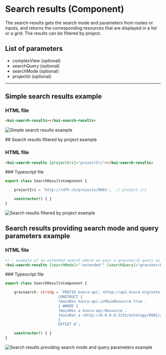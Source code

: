 # Search results (Component)

The search-results gets the search mode and parameters from routes or inputs, and returns the corresponding resources that are displayed in a list or a grid. The results can be filtered by project.

## List of parameters

- complexView (optional)
- searchQuery (optional)
- searchMode (optional)
- projectIri (optional)

***

## Simple search results example

### HTML file

```html
<kui-search-results></kui-search-results>
```

![Simple search results example](../../../../assets/images/dsp-ui/search-results-simple.png)

## Search results filtered by project example

### HTML file

```html
<kui-search-results [projectIri]="projectIri"></kui-search-results>
```

### Typescript file

```ts
export class SearchResultsComponent {

    projectIri = 'http://rdfh.ch/projects/0001';  // project iri

    constructor() { }
}
```

![Search results filtered by project example](../../../../assets/images/dsp-ui/search-results-filter.png)

## Search results providing search mode and query parameters example

### HTML file

```html
<!-- example of an extended search where we pass a gravsearch query as search parameter -->
<kui-search-results [searchMode]="'extended'" [searchQuery]="gravsearch"></kui-search-results>
```

### Typescript file

```ts
export class SearchResultsComponent {

    gravsearch: string = `PREFIX knora-api: <http://api.knora.org/ontology/knora-api/simple/v2#>
                        CONSTRUCT {
                        ?mainRes knora-api:isMainResource true .
                        } WHERE {
                        ?mainRes a knora-api:Resource .
                        ?mainRes a <http://0.0.0.0:3333/ontology/0001/anything/simple/v2#BlueThing> .
                        }
                        OFFSET 0`;

    constructor() { }
}
```

![Search results providing search mode and query parameters example](../../../../assets/images/dsp-ui/search-results-filter.png)
